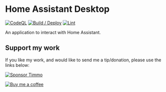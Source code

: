 # Home Assistant Desktop

[![CodeQL](https://github.com/timmo001/home-assistant-desktop/actions/workflows/codeql.yml/badge.svg)](https://github.com/timmo001/home-assistant-desktop/actions/workflows/codeql.yml)
[![Build / Deploy](https://github.com/timmo001/home-assistant-desktop/actions/workflows/build.yml/badge.svg)](https://github.com/timmo001/home-assistant-desktop/actions/workflows/build.yml)
[![Lint](https://github.com/timmo001/home-assistant-desktop/actions/workflows/lint.yml/badge.svg)](https://github.com/timmo001/home-assistant-desktop/actions/workflows/lint.yml)

An application to interact with Home Assistant.

## Support my work

If you like my work, and would like to send me a tip/donation, please use the
links below:

[![Sponsor Timmo][sponsor-badge]][sponsor]

[![Buy me a coffee][buymeacoffee-shield]][buymeacoffee]

[buymeacoffee-shield]: https://www.buymeacoffee.com/assets/img/guidelines/download-assets-sm-2.svg
[buymeacoffee]: https://www.buymeacoffee.com/timmo
[sponsor-badge]: https://raw.githubusercontent.com/timmo001/home-panel/master/documentation/resources/sponsor.png
[sponsor]: https://github.com/sponsors/timmo001?o=esc
